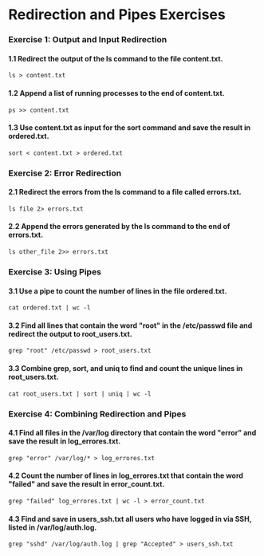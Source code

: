 # Redirection and Pipes Exercises

### Exercise 1: Output and Input Redirection

#### 1.1 Redirect the output of the ls command to the file content.txt.

```
ls > content.txt
```

#### 1.2 Append a list of running processes to the end of content.txt.

```
ps >> content.txt
```

#### 1.3 Use content.txt as input for the sort command and save the result in ordered.txt.

```
sort < content.txt > ordered.txt
```

### Exercise 2: Error Redirection

#### 2.1 Redirect the errors from the ls command to a file called errors.txt.

```
ls file 2> errors.txt
```

#### 2.2 Append the errors generated by the ls command to the end of errors.txt.

```
ls other_file 2>> errors.txt

```

### Exercise 3: Using Pipes

#### 3.1 Use a pipe to count the number of lines in the file ordered.txt.

```
cat ordered.txt | wc -l
```

#### 3.2 Find all lines that contain the word "root" in the /etc/passwd file and redirect the output to root_users.txt.

```
grep "root" /etc/passwd > root_users.txt
```

#### 3.3 Combine grep, sort, and uniq to find and count the unique lines in root_users.txt.

```
cat root_users.txt | sort | uniq | wc -l
```

### Exercise 4: Combining Redirection and Pipes

#### 4.1 Find all files in the /var/log directory that contain the word "error" and save the result in log_errores.txt.

```
grep "error" /var/log/* > log_errores.txt
```

#### 4.2 Count the number of lines in log_errores.txt that contain the word "failed" and save the result in error_count.txt.

```
grep "failed" log_errores.txt | wc -l > error_count.txt

```

#### 4.3 Find and save in users_ssh.txt all users who have logged in via SSH, listed in /var/log/auth.log.

```
grep "sshd" /var/log/auth.log | grep "Accepted" > users_ssh.txt
```

